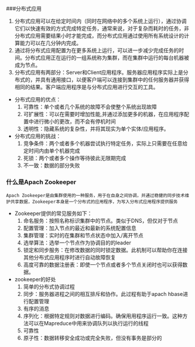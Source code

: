 ###分布式应用
1. 分布式应用可以在给定时间内（同时在网络中的多个系统上运行），通过协调它们以快速有效的方式完成特定任务，通常来说，对于复杂而耗时的任务，非分布式应用需要结果小时才能完成，而分布式应用通过使用所有系统设计的计算能力可以在几分钟内完成。
2. 通过将分布式应用配置为在更多系统上运行，可以进一步减少完成任务的时间。分布式应用正在运行的一组系统称为集群，而在集群中运行的每台机器被成为节点。
3. 分布式应用有两部分：Server和Client应用程序。服务器应用程序实际上是分布式的，并具有通用接口，以便客户端可以连接到集群中的任何服务器并获得相同的结果。客户端应用程序是与分布式应用进行交互的工具。

+ 分布式应用的优点：
	1. 可靠性：单个或者几个系统的故障不会使整个系统出现故障
	2. 可扩展性：可以在需要时增加性能,并通过添加更多的机器，在应用程序配置中进行微小的更改，而不会有停机时间
	3. 透明性：隐藏系统的复杂性，并将其现实为单个实体/应用程序。
+ 分布式应用的挑战：
	1. 竞争条件：两个或者多个机器尝试执行特定任务，实际上只需要在任意给定时间内由单个机器完成
	2. 死锁：两个或者多个操作等待彼此无限期完成
	3. 不一致：数据的部分失败

### 什么是Apach Zookeeper
	Apach Zookeeper是由集群使用的一种服务，用于在自身之间协调，并通过稳健的同步技术维护共享数据，Zookeeper本身是一个分布式的应用程序，为写入分布式应用程序提供服务
+ Zookeeper提供的常见服务如下：
	1. 命名服务：按照名称标识集群中的节点。类似于DNS，但仅对于节点
	2. 配置管理：加入节点的最近和最新的系统配置信息
	3. 集群管理：实时的在集群和节点状态中加入/离开节点
	4. 选举算法：选举一个节点作为协调目的的leader
	5. 锁定和同步服务：在修改数据的同时锁定数据。此机制可以帮助你在连接其他分布式应用程序时进行自动故障恢复
	6. 高度可靠的数据注册表：即使一个节点或者多个节点关闭时也可以获得数据。
+ zookeeper的好处
	1. 简单的分布式协调过程
	2. 同步：服务器进程之间的相互排斥和协作。此过程有助于apach hbase进行配置管理
	3. 有序的消息
	4. 序列化：根据特定规则对数据进行编码。确保用用程序运行一致。这种方法可以在Mapreduce中用来协调队列以执行运行的线程
	5. 可靠性
	6. 原子性：数据转移安全成功或完全失败，但没有事务是部分的
